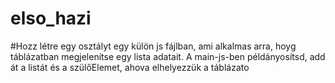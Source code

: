 # elso_hazi
#Hozz létre egy osztályt egy külön js fájlban, ami alkalmas arra, hoyg táblázatban megjelenítse egy lista adatait. A main-js-ben példányosítsd, add át a listát és a szülőElemet, ahova elhelyezzük a táblázato
